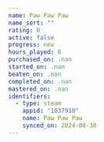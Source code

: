 ```yaml
---
name: Paw Paw Paw
name_sort: ""
rating: 0
active: false
progress: new
hours_played: 0
purchased_on: .nan
started_on: .nan
beaten_on: .nan
completed_on: .nan
mastered_on: .nan
identifiers:
  - type: steam
    appid: "1037910"
    name: Paw Paw Paw
    synced_on: 2024-08-30
---
```

